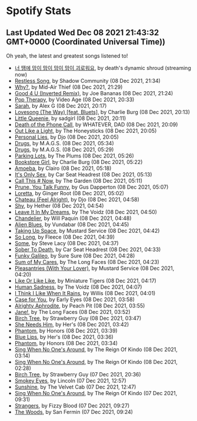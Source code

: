 
# Spotify Stats
## Last Updated Wed Dec 08 2021 21:43:32 GMT+0000 (Coordinated Universal Time))

Oh yeah, the latest and greatest songs listened to!

- [너 땜에 맘이 맘이 맘이 맘이 괴로워요](https://www.last.fm/music/death%27s+dynamic+shroud/_/%EB%84%88+%EB%95%9C%EC%97%90+%EB%A7%98%EC%9D%B4+%EB%A7%98%EC%9D%B4+%EB%A7%98%EC%9D%B4+%EB%A7%98%EC%9D%B4+%EA%B4%B4%EB%A1%9C%EC%9B%8C%EC%9A%94), by death's dynamic shroud (streaming now)
- [Restless Song](https://www.last.fm/music/Shadow+Community/_/Restless+Song), by Shadow Community (08 Dec 2021, 21:34)
- [Why?](https://www.last.fm/music/Mid-Air+Thief/_/Why%3F), by Mid-Air Thief (08 Dec 2021, 21:29)
- [Good 4 U (Inverted Remix)](https://www.last.fm/music/Joe+Bananas/_/Good+4+U+(Inverted+Remix)), by Joe Bananas (08 Dec 2021, 21:24)
- [Pop Therapy](https://www.last.fm/music/Video+Age/_/Pop+Therapy), by Video Age (08 Dec 2021, 20:33)
- [Sarah](https://www.last.fm/music/Alex+G/_/Sarah), by Alex G (08 Dec 2021, 20:17)
- [Lovesong (The Way) [feat. Bluets]](https://www.last.fm/music/Charlie+Burg/_/Lovesong+(The+Way)+%5Bfeat.+Bluets%5D), by Charlie Burg (08 Dec 2021, 20:13)
- [Little Queenie](https://www.last.fm/music/sadgirl/_/Little+Queenie), by sadgirl (08 Dec 2021, 20:11)
- [Death of the Phone Call](https://www.last.fm/music/WHATEVER,+DAD/_/Death+of+the+Phone+Call), by WHATEVER, DAD (08 Dec 2021, 20:09)
- [Out Like a Light](https://www.last.fm/music/The+Honeysticks/_/Out+Like+a+Light), by The Honeysticks (08 Dec 2021, 20:05)
- [Personal Lies](https://www.last.fm/music/Djo/_/Personal+Lies), by Djo (08 Dec 2021, 20:05)
- [Drugs](https://www.last.fm/music/M.A.G.S./_/Drugs), by M.A.G.S. (08 Dec 2021, 05:34)
- [Drugs](https://www.last.fm/music/M.A.G.S./_/Drugs), by M.A.G.S. (08 Dec 2021, 05:29)
- [Parking Lots](https://www.last.fm/music/The+Plums/_/Parking+Lots), by The Plums (08 Dec 2021, 05:26)
- [Bookstore Girl](https://www.last.fm/music/Charlie+Burg/_/Bookstore+Girl), by Charlie Burg (08 Dec 2021, 05:22)
- [Amoeba](https://www.last.fm/music/Clairo/_/Amoeba), by Clairo (08 Dec 2021, 05:18)
- [It's Only Sex](https://www.last.fm/music/Car+Seat+Headrest/_/It%27s+Only+Sex), by Car Seat Headrest (08 Dec 2021, 05:13)
- [Call This # Now](https://www.last.fm/music/The+Garden/_/Call+This+%23+Now), by The Garden (08 Dec 2021, 05:11)
- [Prune, You Talk Funny](https://www.last.fm/music/Gus+Dapperton/_/Prune,+You+Talk+Funny), by Gus Dapperton (08 Dec 2021, 05:07)
- [Loretta](https://www.last.fm/music/Ginger+Root/_/Loretta), by Ginger Root (08 Dec 2021, 05:02)
- [Chateau (Feel Alright)](https://www.last.fm/music/Djo/_/Chateau+(Feel+Alright)), by Djo (08 Dec 2021, 04:58)
- [Shy](https://www.last.fm/music/Hether/_/Shy), by Hether (08 Dec 2021, 04:54)
- [Leave It In My Dreams](https://www.last.fm/music/The+Voidz/_/Leave+It+In+My+Dreams), by The Voidz (08 Dec 2021, 04:50)
- [Chandelier](https://www.last.fm/music/Will+Paquin/_/Chandelier), by Will Paquin (08 Dec 2021, 04:48)
- [Alien Blues](https://www.last.fm/music/Vundabar/_/Alien+Blues), by Vundabar (08 Dec 2021, 04:45)
- [Taking Up Space](https://www.last.fm/music/Mustard+Service/_/Taking+Up+Space), by Mustard Service (08 Dec 2021, 04:42)
- [So Long](https://www.last.fm/music/Fleece/_/So+Long), by Fleece (08 Dec 2021, 04:39)
- [Some](https://www.last.fm/music/Steve+Lacy/_/Some), by Steve Lacy (08 Dec 2021, 04:37)
- [Sober To Death](https://www.last.fm/music/Car+Seat+Headrest/_/Sober+To+Death), by Car Seat Headrest (08 Dec 2021, 04:33)
- [Funky Galileo](https://www.last.fm/music/Sure+Sure/_/Funky+Galileo), by Sure Sure (08 Dec 2021, 04:28)
- [Sum of My Cares](https://www.last.fm/music/The+Long+Faces/_/Sum+of+My+Cares), by The Long Faces (08 Dec 2021, 04:23)
- [Pleasantries (With Your Lover)](https://www.last.fm/music/Mustard+Service/_/Pleasantries+(With+Your+Lover)), by Mustard Service (08 Dec 2021, 04:20)
- [Like Or Like Like](https://www.last.fm/music/Miniature+Tigers/_/Like+Or+Like+Like), by Miniature Tigers (08 Dec 2021, 04:17)
- [Human Sadness](https://www.last.fm/music/The+Voidz/_/Human+Sadness), by The Voidz (08 Dec 2021, 04:07)
- [I Think I Like When It Rains](https://www.last.fm/music/Willis/_/I+Think+I+Like+When+It+Rains), by Willis (08 Dec 2021, 04:01)
- [Case for You](https://www.last.fm/music/Early+Eyes/_/Case+for+You), by Early Eyes (08 Dec 2021, 03:58)
- [Alrighty Aphrodite](https://www.last.fm/music/Peach+Pit/_/Alrighty+Aphrodite), by Peach Pit (08 Dec 2021, 03:55)
- [Jane!](https://www.last.fm/music/The+Long+Faces/_/Jane!), by The Long Faces (08 Dec 2021, 03:52)
- [Birch Tree](https://www.last.fm/music/Strawberry+Guy/_/Birch+Tree), by Strawberry Guy (08 Dec 2021, 03:47)
- [She Needs Him](https://www.last.fm/music/Her%27s/_/She+Needs+Him), by Her's (08 Dec 2021, 03:42)
- [Phantom](https://www.last.fm/music/Honors/_/Phantom), by Honors (08 Dec 2021, 03:39)
- [Blue Lips](https://www.last.fm/music/Her%27s/_/Blue+Lips), by Her's (08 Dec 2021, 03:36)
- [Phantom](https://www.last.fm/music/Honors/_/Phantom), by Honors (08 Dec 2021, 03:34)
- [Sing When No One's Around](https://www.last.fm/music/The+Reign+Of+Kindo/_/Sing+When+No+One%27s+Around), by The Reign Of Kindo (08 Dec 2021, 03:14)
- [Sing When No One's Around](https://www.last.fm/music/The+Reign+Of+Kindo/_/Sing+When+No+One%27s+Around), by The Reign Of Kindo (08 Dec 2021, 02:28)
- [Birch Tree](https://www.last.fm/music/Strawberry+Guy/_/Birch+Tree), by Strawberry Guy (07 Dec 2021, 20:36)
- [Smokey Eyes](https://www.last.fm/music/Lincoln/_/Smokey+Eyes), by Lincoln (07 Dec 2021, 12:57)
- [Sunshine](https://www.last.fm/music/The+Velvet+Cab/_/Sunshine), by The Velvet Cab (07 Dec 2021, 12:47)
- [Sing When No One's Around](https://www.last.fm/music/The+Reign+Of+Kindo/_/Sing+When+No+One%27s+Around), by The Reign Of Kindo (07 Dec 2021, 09:31)
- [Strangers](https://www.last.fm/music/Fizzy+Blood/_/Strangers), by Fizzy Blood (07 Dec 2021, 09:27)
- [The Woods](https://www.last.fm/music/San+Fermin/_/The+Woods), by San Fermin (07 Dec 2021, 09:24)
